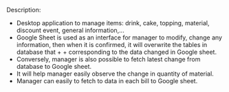 Description: 
+ Desktop application to manage items: drink, cake, topping, material, discount event, general information,...
+ Google Sheet is used as an interface for manager to modify, change any information, then when it is confirmed, it will overwrite the tables in database that + + corresponding to the data changed in Google sheet.
+ Conversely, manager is also possible to fetch latest change from database to Google sheet.
+ It will help manager easily observe the change in quantity of material.
+ Manager can easily to fetch to data in each bill to Google sheet.
